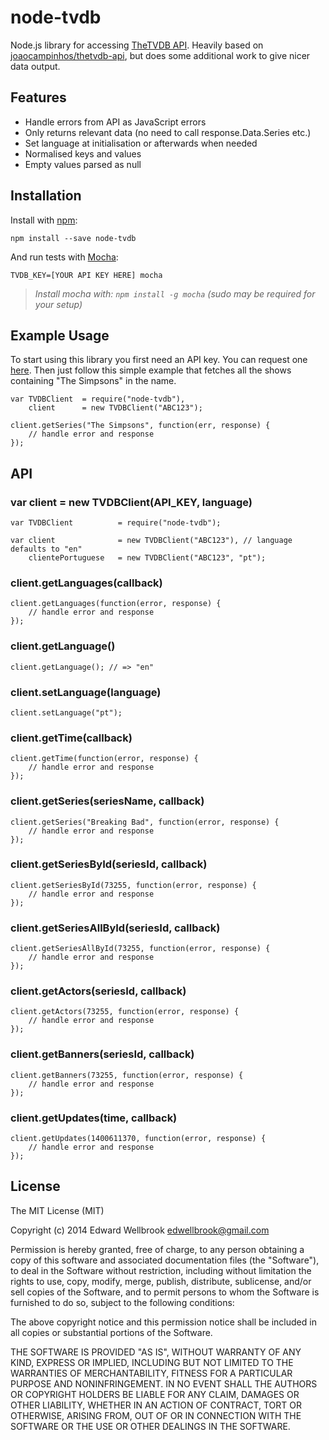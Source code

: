 # node-tvdb

Node.js library for accessing [TheTVDB API](http://www.thetvdb.com/wiki/index.php/Programmers_API). Heavily based on [joaocampinhos/thetvdb-api](https://github.com/joaocampinhos/thetvdb-api), but does some additional work to give nicer data output.

## Features

- Handle errors from API as JavaScript errors
- Only returns relevant data (no need to call response.Data.Series etc.)
- Set language at initialisation or afterwards when needed
- Normalised keys and values
- Empty values parsed as null

## Installation

Install with [npm](http://npmjs.org/):

```
npm install --save node-tvdb
```

And run tests with [Mocha](http://visionmedia.github.io/mocha/):

```
TVDB_KEY=[YOUR API KEY HERE] mocha
```
> _Install mocha with: `npm install -g mocha` (sudo may be required for your setup)_

## Example Usage

To start using this library you first need an API key. You can request one [here](http://thetvdb.com/?tab=apiregister).
Then just follow this simple example that fetches all the shows containing "The Simpsons" in the name.

```
var TVDBClient	= require("node-tvdb"),
	client		= new TVDBClient("ABC123");

client.getSeries("The Simpsons", function(err, response) {
	// handle error and response
});
```

## API

### var client = new TVDBClient(API_KEY, language)
```
var TVDBClient			= require("node-tvdb");

var client				= new TVDBClient("ABC123"), // language defaults to "en"
	clientePortuguese	= new TVDBClient("ABC123", "pt");
```

### client.getLanguages(callback)
```
client.getLanguages(function(error, response) {
	// handle error and response
});
```

### client.getLanguage()
```
client.getLanguage(); // => "en"
```

### client.setLanguage(language)
```
client.setLanguage("pt");
```

### client.getTime(callback)
```
client.getTime(function(error, response) {
	// handle error and response
});
```

### client.getSeries(seriesName, callback)
```
client.getSeries("Breaking Bad", function(error, response) {
	// handle error and response
});
```

### client.getSeriesById(seriesId, callback)
```
client.getSeriesById(73255, function(error, response) {
	// handle error and response
});
```

### client.getSeriesAllById(seriesId, callback)
```
client.getSeriesAllById(73255, function(error, response) {
	// handle error and response
});
```

### client.getActors(seriesId, callback)
```
client.getActors(73255, function(error, response) {
	// handle error and response
});
```

### client.getBanners(seriesId, callback)
```
client.getBanners(73255, function(error, response) {
	// handle error and response
});
```

### client.getUpdates(time, callback)
```
client.getUpdates(1400611370, function(error, response) {
	// handle error and response
});
```

## License

The MIT License (MIT)

Copyright (c) 2014 Edward Wellbrook <edwellbrook@gmail.com>

Permission is hereby granted, free of charge, to any person obtaining a copy
of this software and associated documentation files (the "Software"), to deal
in the Software without restriction, including without limitation the rights
to use, copy, modify, merge, publish, distribute, sublicense, and/or sell
copies of the Software, and to permit persons to whom the Software is
furnished to do so, subject to the following conditions:

The above copyright notice and this permission notice shall be included in
all copies or substantial portions of the Software.

THE SOFTWARE IS PROVIDED "AS IS", WITHOUT WARRANTY OF ANY KIND, EXPRESS OR
IMPLIED, INCLUDING BUT NOT LIMITED TO THE WARRANTIES OF MERCHANTABILITY,
FITNESS FOR A PARTICULAR PURPOSE AND NONINFRINGEMENT. IN NO EVENT SHALL THE
AUTHORS OR COPYRIGHT HOLDERS BE LIABLE FOR ANY CLAIM, DAMAGES OR OTHER
LIABILITY, WHETHER IN AN ACTION OF CONTRACT, TORT OR OTHERWISE, ARISING FROM,
OUT OF OR IN CONNECTION WITH THE SOFTWARE OR THE USE OR OTHER DEALINGS IN
THE SOFTWARE.
